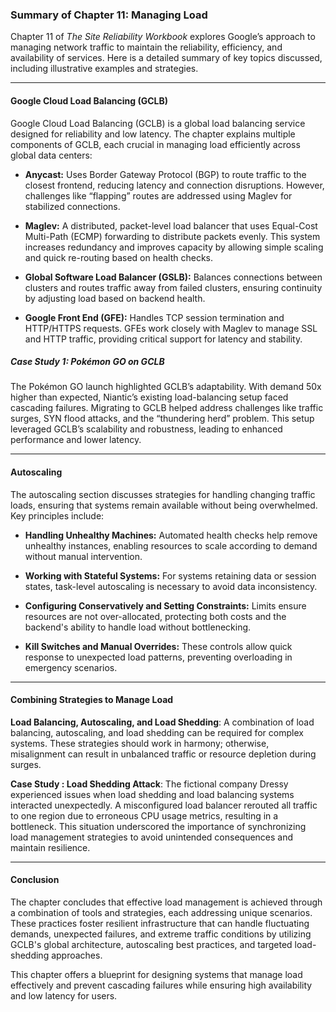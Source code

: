 ### Summary of Chapter 11: Managing Load

Chapter 11 of *The Site Reliability Workbook* explores Google’s approach to managing network traffic to maintain the reliability, efficiency, and availability of services. Here is a detailed summary of key topics discussed, including illustrative examples and strategies.

---

#### Google Cloud Load Balancing (GCLB)
Google Cloud Load Balancing (GCLB) is a global load balancing service designed for reliability and low latency. The chapter explains multiple components of GCLB, each crucial in managing load efficiently across global data centers:

- **Anycast:** Uses Border Gateway Protocol (BGP) to route traffic to the closest frontend, reducing latency and connection disruptions. However, challenges like “flapping” routes are addressed using Maglev for stabilized connections.
  
- **Maglev:** A distributed, packet-level load balancer that uses Equal-Cost Multi-Path (ECMP) forwarding to distribute packets evenly. This system increases redundancy and improves capacity by allowing simple scaling and quick re-routing based on health checks.

- **Global Software Load Balancer (GSLB):** Balances connections between clusters and routes traffic away from failed clusters, ensuring continuity by adjusting load based on backend health.

- **Google Front End (GFE):** Handles TCP session termination and HTTP/HTTPS requests. GFEs work closely with Maglev to manage SSL and HTTP traffic, providing critical support for latency and stability.

##### Case Study 1: Pokémon GO on GCLB
The Pokémon GO launch highlighted GCLB’s adaptability. With demand 50x higher than expected, Niantic’s existing load-balancing setup faced cascading failures. Migrating to GCLB helped address challenges like traffic surges, SYN flood attacks, and the “thundering herd” problem. This setup leveraged GCLB’s scalability and robustness, leading to enhanced performance and lower latency.

---

#### Autoscaling
The autoscaling section discusses strategies for handling changing traffic loads, ensuring that systems remain available without being overwhelmed. Key principles include:

- **Handling Unhealthy Machines:** Automated health checks help remove unhealthy instances, enabling resources to scale according to demand without manual intervention.
  
- **Working with Stateful Systems:** For systems retaining data or session states, task-level autoscaling is necessary to avoid data inconsistency.

- **Configuring Conservatively and Setting Constraints:** Limits ensure resources are not over-allocated, protecting both costs and the backend's ability to handle load without bottlenecking.

- **Kill Switches and Manual Overrides:** These controls allow quick response to unexpected load patterns, preventing overloading in emergency scenarios.

---

#### Combining Strategies to Manage Load

**Load Balancing, Autoscaling, and Load Shedding**: 
A combination of load balancing, autoscaling, and load shedding can be required for complex systems. These strategies should work in harmony; otherwise, misalignment can result in unbalanced traffic or resource depletion during surges.

**Case Study : Load Shedding Attack**: The fictional company Dressy experienced issues when load shedding and load balancing systems interacted unexpectedly. A misconfigured load balancer rerouted all traffic to one region due to erroneous CPU usage metrics, resulting in a bottleneck. This situation underscored the importance of synchronizing load management strategies to avoid unintended consequences and maintain resilience.

---

#### Conclusion
The chapter concludes that effective load management is achieved through a combination of tools and strategies, each addressing unique scenarios. These practices foster resilient infrastructure that can handle fluctuating demands, unexpected failures, and extreme traffic conditions by utilizing GCLB's global architecture, autoscaling best practices, and targeted load-shedding approaches.

This chapter offers a blueprint for designing systems that manage load effectively and prevent cascading failures while ensuring high availability and low latency for users.
